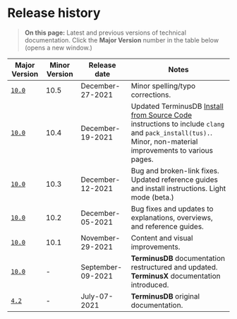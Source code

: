 # Release history

> **On this page:** Latest and previous versions of technical documentation. Click the **Major Version** number in the table below (opens a new window.)    

| Major Version | Minor Version | Release date | Notes |
| -- | -- | -- | -- |
| [`10.0`](https://terminusdb.com/docs/v10.0/#/) | 10.5 | December-27-2021 | Minor spelling/typo corrections. |
| [`10.0`](https://terminusdb.com/docs/v10.0/#/) | 10.4 | December-19-2021 | Updated TerminusDB [Install from Source Code](install/install-from-source-code) instructions to include `clang` and `pack_install(tus).`. Minor, non-material improvements to various pages. |
| [`10.0`](https://terminusdb.com/docs/v10.0/#/) | 10.3 | December-12-2021 | Bug and broken-link fixes. Updated reference guides and install instructions. Light mode (beta.) |
| [`10.0`](https://terminusdb.com/docs/v10.0/#/) | 10.2 | December-05-2021 | Bug fixes and updates to explanations, overviews, and reference guides. |
| [`10.0`](https://terminusdb.com/docs/v10.0/#/) | 10.1 | November-29-2021 | Content and visual improvements. |
| [`10.0`](https://terminusdb.com/docs/v10.0/#/) | - | September-09-2021 | **TerminusDB** documentation restructured and updated. **TerminusX** documentation introduced. |
| [`4.2`](https://terminusdb.com/docs/v4.2/#/) | - | July-07-2021 | **TerminusDB** original documentation. |